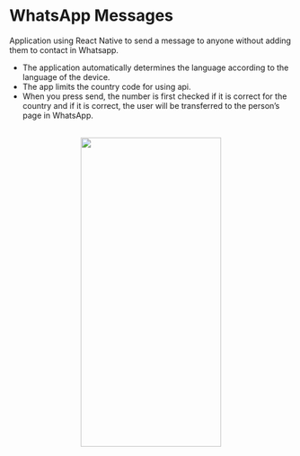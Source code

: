 # WhatsApp Messages

Application using React Native to send a message to anyone without adding them to contact in Whatsapp.
- The application automatically determines the language according to the language of the device.
- The app limits the country code for using api.
- When you press send, the number is first checked if it is correct for the country and if it is correct, the user will be transferred to the person’s page in WhatsApp.
<br/>
<div align="center">
  <img src="https://github.com/karamalmlahe/gifs/blob/main/ezgif.com-gif-maker.gif" data-canonical-src="https://github.com/karamalmlahe/gifs/blob/main/ezgif.com-gif-maker.gif" width="250" height="550" />
  </div>
